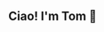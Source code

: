 ## Ciao! I'm Tom 👋

<!--
I'm a Web Developer passionate about JavaScript and React, bringing creativity to life through code. With 6 years of experience in localisation and marketing, I blend technical skills with a deep understanding of user engagement.

Here are some ideas to get you started:

- 🔭 I’m currently working on ...
- 🌱 I’m currently learning ...
- 👯 I’m looking to collaborate on ...
- 🤔 I’m looking for help with ...
- 💬 Ask me about ...
- 📫 How to reach me: ...
- 😄 Pronouns: ...
- ⚡ Fun fact: ...
-->
